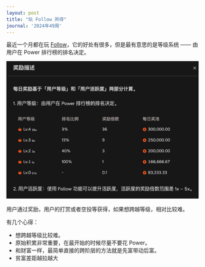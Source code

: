 ```yaml
---
layout: post
title: "玩 Follow 所得"
journal: '2024年49周'
---
```


最近一个月都在玩 [Follow](https://follow.is/)，它的好处有很多，但是最有意思的是等级系统 —— 由用户在 Power 排行榜的排名决定。

![power](/assets/images/2024-12-07/power.png)

用户通过奖励，用户的打赏或者空投等获得，如果想跨越等级，相对比较难。

有几个心得：
- 想跨越等级比较难。
- 原始积累非常重要，在最开始的时候尽量不要花 Power。
- 和财富一样，最简单直接的跨阶层的方法就是先富带动后富。
- 贫富差距越拉越大

